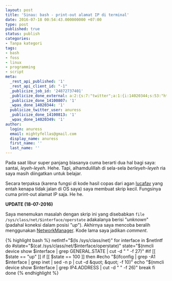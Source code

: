 ```yaml
---
layout: post
title: 'Sinau: bash - print-out alamat IP di terminal'
date: 2016-07-18 00:54:43.000000000 +07:00
type: post
published: true
status: publish
categories:
- Tanpa kategori
tags:
- bash
- foss
- linux
- programming
- script
meta:
  _rest_api_published: '1'
  _rest_api_client_id: "-1"
  _publicize_job_id: '24872737401'
  _publicize_done_external: a:2:{s:7:"twitter";a:1:{i:14020344;s:53:"https://twitter.com/anuress/status/754736123151196160";}s:8:"facebook";a:1:{i:14020349;s:37:"https://facebook.com/1170950276259780";}}
  _publicize_done_14100807: '1'
  _wpas_done_14020344: '1'
  publicize_twitter_user: anuress
  _publicize_done_14100813: '1'
  _wpas_done_14020349: '1'
author:
  login: anuress
  email: mightyfellas@gmail.com
  display_name: anuress
  first_name: ''
  last_name: ''
---
```

Pada saat libur super panjang biasanya cuma berarti dua hal bagi saya: santai, *leyeh-leyeh*. Hehe. Tapi, alhamdulillah di sela-sela *berleyeh-leyeh* ria saya masih diingatkan untuk belajar.

Secara terpaksa (karena fungsi di kode hasil copas dari agan [lucafav](http://dotshare.it/dots/1011/) yang entah kenapa tidak jalan di OS saya) saya membuat skrip kecil. Fungsinya cuma print-out alamat IP saja. He he.

**UPDATE (18-07-2016)**

Saya menemukan masalah dengan skrip ini yang disebabkan `file` `/sys/class/net/$interface/operstate` adakalanya berisi "*unknown*" (padahal koneksi dalam posisi "*up*"). Akhirnya saya mencoba beralih menggunakan [NetworkManager](https://wiki.archlinux.org/index.php/NetworkManager). Kode lama saya jadikan *comment*.

{% highlight bash %}
netIntf="$(ls /sys/class/net)"
for interface in $netIntf
do
 #state="$(cat /sys/class/net/$interface/operstate)"
 state="$(nmcli device show $interface | grep GENERAL.STATE | cut -d &quot; &quot; -f 27)"
 #if [[ $state == "up" ]]
 if [[ $state == 100 ]]
 then
   #echo "$(ifconfig | grep -A1 $interface | grep inet | sed -n p | cut -d &quot; &quot; -f 10)"
echo "$(nmcli device show $interface | grep IP4.ADDRESS | cut -d &quot; &quot; -f 26)"
   break
 fi
done
{% endhighlight %}
